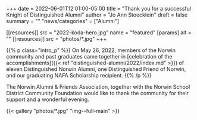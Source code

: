 +++
date    = 2022-06-01T12:01:00-05:00
title   = "Thank you for a successful Knight of Distinguished Alumni"
author  = "Jo Ann Stoecklein"
draft   = false
summary = ""
"news/categories" = ["Alumni"]

[[resources]]
 src = "2022-koda-hero.jpg"
 name = "featured"
 [params]
  alt = ""
[[resources]]
  src  = "photos/*.jpg"
+++

{{% p class="intro_p" %}}
On May 26, 2022, members of the Norwin community and past graduates came together in [celebration of the accomplishments]({{< ref "distinguished-alumni/2022/index.md" >}}) of eleven Distinguished Norwin Alumni, one Distinguished Friend of Norwin, and our graduating NAFA Scholarship recipient.
{{% /p %}}

The Norwin Alumni & Friends Association, together with the Norwin School District Community Foundation would like to thank the community for their support and a wonderful evening.

{{< gallery "photos/*.jpg" "img--full-main" >}}
